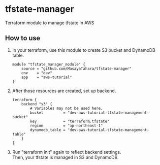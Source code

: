 # tfstate-manager

Terraform module to manage tfstate in AWS

## How to use

1. In your terraform, use this module to create S3 bucket and DynamoDB table.
    ```
    module "tfstate_manager_module" {
        source = "github.com/MasayaTahara/tfstate-manager"
        env    = "dev"
        app    = "aws-tutorial"
    }
    ```

1. After those resources are created, set up backend.
    ```
    terraform {
        backend "s3" {
            # Variables may not be used here.
            bucket         = "dev-aws-tutorial-tfstate-management-bucket"
            key            = "terraform.tfstate"
            region         = "ap-northeast-1"
            dynamodb_table = "dev-aws-tutorial-tfstate-management-table"
        }
    }
    ```

1. Run "terraform init" again to reflect backend settings.  
    Then, your tfstate is managed in S3 and DynamoDB.
